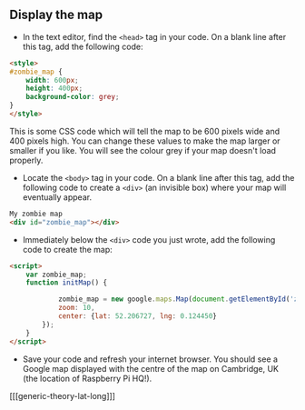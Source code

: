 ## Display the map

+ In the text editor, find the `<head>` tag in your code. On a blank line after this tag, add the following code:

```html
<style>
#zombie_map {
    width: 600px;
    height: 400px;
    background-color: grey;
}
</style>
```

This is some CSS code which will tell the map to be 600 pixels  wide and 400 pixels high. You can change these values to make the map larger or smaller if you like. You will see the colour grey if your map doesn't load properly.

+ Locate the `<body>` tag in your code. On a blank line after this tag, add the following code to create a `<div>` (an invisible box) where your map will eventually appear.

```html
My zombie map
<div id="zombie_map"></div>
```

+ Immediately below the `<div>` code you just wrote, add the following code to create the map:

```html
<script>
    var zombie_map;
    function initMap() {

            zombie_map = new google.maps.Map(document.getElementById('zombie_map'), {
            zoom: 10,
            center: {lat: 52.206727, lng: 0.124450}
        });
    }
</script>
```

+ Save your code and refresh your internet browser. You should see a Google map displayed with the centre of the map on Cambridge, UK (the location of Raspberry Pi HQ!).

[[[generic-theory-lat-long]]]

